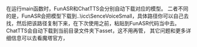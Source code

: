 在运行main函数时，FunASR和ChatTTS会分别自动下载对应的模型。
二者不同的是，FunASR会把模型下载到..\icc\SenceVoiceSmall，具体路径你可以自己去找，然后把该路径复制下来，在下次使用之前，粘贴到FunASR代码当中去。
ChatTTS会自动下载到当前目录文件夹下asset，这不用再管，
其它问题和更多详细信息可以去看魔塔官方，
